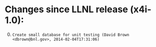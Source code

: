 # Changes since LLNL release (x4i-1.0):
  0.     Create small database for unit testing (David Brown <dbrown@bnl.gov>, 2014-02-04T17:31:06)
